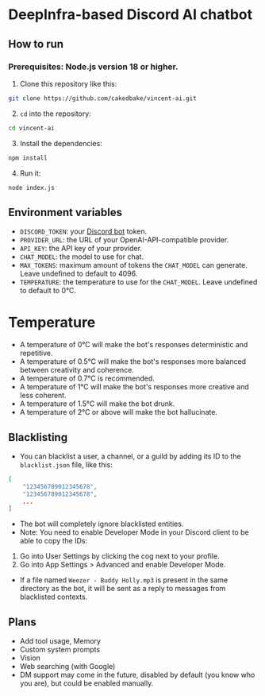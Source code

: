 # DeepInfra-based Discord AI chatbot

## How to run
### Prerequisites: Node.js version 18 or higher.
1. Clone this repository like this:
```bash
git clone https://github.com/cakedbake/vincent-ai.git
```
2. `cd` into the repository:
```bash
cd vincent-ai
```
3. Install the dependencies:
```bash
npm install
```
4. Run it:
```bash
node index.js
```

## Environment variables
- `DISCORD_TOKEN`: your [Discord bot](https://discord.com/developers/applications/) token.
- `PROVIDER_URL`: the URL of your OpenAI-API-compatible provider.
- `API_KEY`: the API key of your provider.
- `CHAT_MODEL`: the model to use for chat.
- `MAX_TOKENS`: maximum amount of tokens the `CHAT_MODEL` can generate. Leave undefined to default to 4096.
- `TEMPERATURE`: the temperature to use for the `CHAT_MODEL`. Leave undefined to default to 0°C.

# Temperature
- A temperature of 0°C will make the bot's responses deterministic and repetitive.
- A temperature of 0.5°C will make the bot's responses more balanced between creativity and coherence.
- A temperature of 0.7°C is recommended.
- A temperature of 1°C will make the bot's responses more creative and less coherent.
- A temperature of 1.5°C will make the bot drunk.
- A temperature of 2°C or above will make the bot hallucinate.

## Blacklisting
- You can blacklist a user, a channel, or a guild by adding its ID to the `blacklist.json` file, like this:
```json
[
	"123456789012345678",
	"123456789012345678",
	...
]
```
- The bot will completely ignore blacklisted entities.
- Note: You need to enable Developer Mode in your Discord client to be able to copy the IDs:
1. Go into User Settings by clicking the cog next to your profile.
2. Go into App Settings > Advanced and enable Developer Mode.
- If a file named `Weezer - Buddy Holly.mp3` is present in the same directory as the bot, it will be sent as a reply to messages from blacklisted contexts.

## Plans
- Add tool usage, Memory
- Custom system prompts
- Vision
- Web searching (with Google)
- DM support may come in the future, disabled by default (you know who you are), but could be enabled manually.